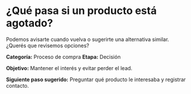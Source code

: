 # ¿Qué pasa si un producto está agotado?

Podemos avisarte cuando vuelva o sugerirte una alternativa similar. ¿Querés que revisemos opciones?

**Categoría:** Proceso de compra
**Etapa:** Decisión

**Objetivo:** Mantener el interés y evitar perder el lead.

**Siguiente paso sugerido:** Preguntar qué producto le interesaba y registrar contacto.
